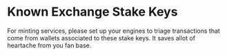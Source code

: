 # Known Exchange Stake Keys
For minting services, please set up your engines to triage transactions that come from wallets associated to these stake keys.  It saves allot of heartache from you fan base.
